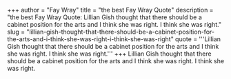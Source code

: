 +++
author = "Fay Wray"
title = "the best Fay Wray Quote"
description = "the best Fay Wray Quote: Lillian Gish thought that there should be a cabinet position for the arts and I think she was right. I think she was right."
slug = "lillian-gish-thought-that-there-should-be-a-cabinet-position-for-the-arts-and-i-think-she-was-right-i-think-she-was-right"
quote = '''Lillian Gish thought that there should be a cabinet position for the arts and I think she was right. I think she was right.'''
+++
Lillian Gish thought that there should be a cabinet position for the arts and I think she was right. I think she was right.
